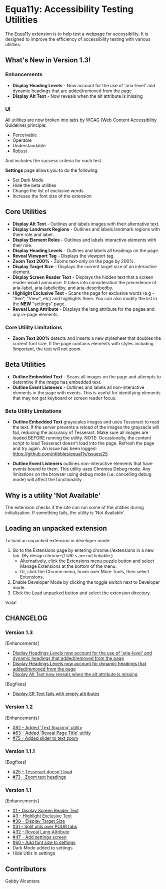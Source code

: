 # Equa11y: Accessibility Testing Utilities
The Equa11y extension is to help test a webpage for accessibility. It is designed to improve the efficiency of accessibility testing with various utilities.

## What's New in Version 1.3!
### Enhancements
- **Display Heading Levels** - Now account for the use of 'aria-level' and dynamic headings that are added/removed from the page 
- **Display Alt Text** - Now reveals when the alt attribute is missing

### UI
All utilities are now broken into tabs by WCAG (Web Content Accessibility Guideline) principle:
- Perceivable
- Operable
- Understandable
- Robust

And includes the success criteria for each test.

**Settings** page allows you to do the following:
- Set Dark Mode
- Hide the beta utilities
- Change the list of exclusive words
- Increase the font size of the extension

## Core Utilities
- **Display Alt Text** - Outlines and labels images with their alternative text.
- **Display Landmark Regions** - Outlines and labels landmark regions with there role and label.
- **Display Element Roles** - Outlines and labels interactive elements with their role.
- **Display Heading Levels** - Outlines and labels all headings on the page.
- **Reveal Viewport Tag** - Displays the viewport tag.
- **Zoom Text 200%** - Zooms text-only on the page by 200%.
- **Display Target Size** - Displays the current target size of an interactive element.
- **Display Screen Reader Text** - Displays the hidden text that a screen reader would announce. It takes into consideration the precedence of aria-label, aria-labelledby, and aria-describedby.
- **Highlight Exclusive Text** - Scans the page for exclusive words (e.g - "See", "View", etc) and highlights them. You can also modify the list in the **NEW** "settings" page.
- **Reveal Lang Attribute** - Displays the lang attribute for the pagae and any in-page elements.

### Core Utility Limitations
- **Zoom Text 200%** detects and inserts a new stylesheet that doubles the current font size. If the page contains elements with styles including !important, the text will not zoom.

## Beta Utilities
- **Outline Embedded Text** - Scans all images on the page and attempts to determine if the image has embedded text.
- **Outline Event Listeners** - Outlines and labels all non-interactive elements in the page with events. This is useful for identifying elements that may not get keyboard or screen reader focus. 

### Beta Utility Limitations
- **Outline Embedded Text** grayscales images and uses Tesseract to read the text. If the server prevents a reload of the images the graysacle will fail, reducing the accuracy of Tesseract. Make sure all images are loaded BEFORE running the utility. NOTE: Occasionally, the content script to load Tesseract doesn't load into the page. Refresh the page and try again. An issue has been logged: <a href="https://github.com/ntibbles/equa11y/issues/25">https://github.com/ntibbles/equa11y/issues/25</a>

- **Outline Event Listeners** outlines non-interactive elements that have events bound to them. This utility uses Chromes Debug mode. Any limitations on the browser using debug mode (i.e. cancelling debug mode) will affect the functionality.

## Why is a utility 'Not Available'
The extension checks if the site can run some of the utilities during initialization. If something fails, the utility is 'Not Available'.

## Loading an unpacked extension
To load an unpacked extension in developer mode:

1. Go to the Extensions page by entering chrome://extensions in a new tab. (By design chrome:// URLs are not linkable.)
    - Alternatively, click the Extensions menu puzzle button and select Manage Extensions at the bottom of the menu.
    - Or, click the Chrome menu, hover over More Tools, then select Extensions.
2. Enable Developer Mode by clicking the toggle switch next to Developer mode.
3. Click the Load unpacked button and select the extension directory.

Voila! 

## CHANGELOG

### Version 1.3
[Enhancements]
- [Display Headings Levels now account for the use of 'aria-level' and dynamic headings that added/removed from the page](https://github.com/ntibbles/equa11y/issues/89)
- [Display Headings Levels now account for dynamic headings that added/removed from the page](https://github.com/ntibbles/equa11y/issues/85)
- [Display Alt Text now reveals when the alt attribute is missing](https://github.com/ntibbles/equa11y/issues/88)

[Bugfixes]
- [Display SR Text fails with empty attributes](https://github.com/ntibbles/equa11y/issues/87)

### Version 1.2
[Enhancements]
- [#62 - Added 'Text Spacing' utility](https://github.com/ntibbles/equa11y/issues/62)
- [#63 - Added 'Reveal Page Title' utility](https://github.com/ntibbles/equa11y/issues/63)
- [#75 - Added slider to text zoom](https://github.com/ntibbles/equa11y/issues/75)

### Version 1.1.1 
[Bugfixes]
- [#25 - Tesseract doesn't load](https://github.com/ntibbles/equa11y/issues/25)
- [#73 - Zoom text headings](https://github.com/ntibbles/equa11y/issues/73)

### Version 1.1
[Enhancements]
- [#1 - Display Screen Reader Text](https://github.com/ntibbles/equa11y/issues/1)
- [#3 - Highlight Exclusive Text](https://github.com/ntibbles/equa11y/issues/3)
- [#30 - Display Target Size](https://github.com/ntibbles/equa11y/issues/30)
- [#31 - Split utils over POUR tabs](https://github.com/ntibbles/equa11y/issues/31)
- [#32 - Reveal Lang Attribute](https://github.com/ntibbles/equa11y/issues/32)
- [#47 - Add settings screen](https://github.com/ntibbles/equa11y/issues/47)
- [#60 - Add font size to settings](https://github.com/ntibbles/equa11y/issues/60
)
- Dark Mode added to settings
- Hide Utils in settings

## Contributors
Gabby Alcantara